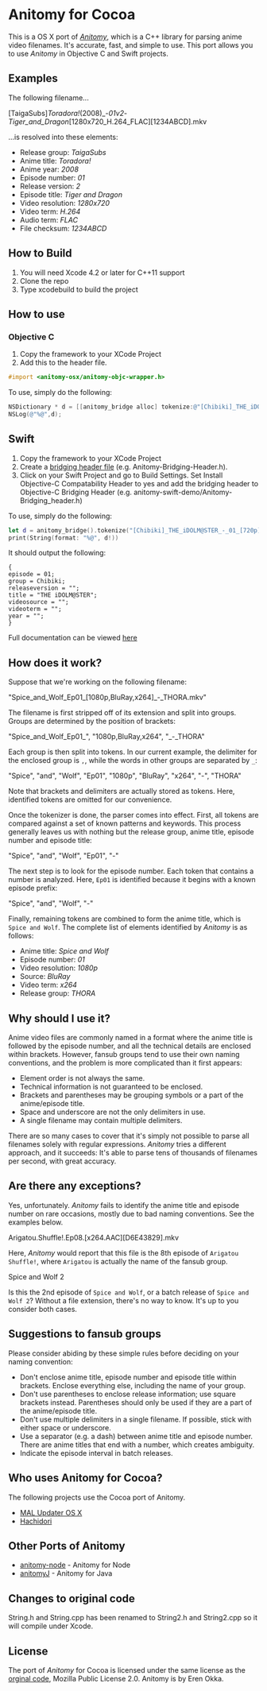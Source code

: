 # Anitomy for Cocoa

This is a OS X port of [*Anitomy*](https://github.com/erengy/anitomy), which is a C++ library for parsing anime video filenames. It's accurate, fast, and simple to use. This port allows you to use *Anitomy* in Objective C and Swift projects.

## Examples

The following filename...

[TaigaSubs]_Toradora!_(2008)_-_01v2_-_Tiger_and_Dragon_[1280x720_H.264_FLAC][1234ABCD].mkv

...is resolved into these elements:

- Release group: *TaigaSubs*
- Anime title: *Toradora!*
- Anime year: *2008*
- Episode number: *01*
- Release version: *2*
- Episode title: *Tiger and Dragon*
- Video resolution: *1280x720*
- Video term: *H.264*
- Audio term: *FLAC*
- File checksum: *1234ABCD*

## How to Build
1. You will need Xcode 4.2 or later for C++11 support
2. Clone the repo
3. Type xcodebuild to build the project

## How to use 
### Objective C
1. Copy the framework to your XCode Project
2. Add this to the header file.
```objective-c
#import <anitomy-osx/anitomy-objc-wrapper.h>
```

To use, simply do the following:
```objective-c
NSDictionary * d = [[anitomy_bridge alloc] tokenize:@"[Chibiki]_THE_iDOLM@STER_-_01_[720p][C83E5732].mkv"];
NSLog(@"%@",d);
```

## Swift
1. Copy the framework to your XCode Project
2. Create a [bridging header file](http://swiftalicio.us/2014/11/using-cocoapods-from-swift/) (e.g. Anitomy-Bridging-Header.h).
3. Click on your Swift Project and go to Build Settings. Set Install Objective-C Compatability Header to yes and add the bridging header to Objective-C Bridging Header (e.g. anitomy-swift-demo/Anitomy-Bridging_header.h)

To use, simply do the following:
```swift
let d = anitomy_bridge().tokenize("[Chibiki]_THE_iDOLM@STER_-_01_[720p][C83E5732].mkv")
print(String(format: "%@", d!))
```


It should output the following:
```
{
episode = 01;
group = Chibiki;
releaseversion = "";
title = "THE iDOLM@STER";
videosource = "";
videoterm = "";
year = "";
}
```

Full documentation can be viewed [here](http://atelier-shiori.github.io/anitomy-for-cocoa/)

## How does it work?

Suppose that we're working on the following filename:

"Spice_and_Wolf_Ep01_[1080p,BluRay,x264]_-_THORA.mkv"

The filename is first stripped off of its extension and split into groups. Groups are determined by the position of brackets:

"Spice_and_Wolf_Ep01_", "1080p,BluRay,x264", "_-_THORA"

Each group is then split into tokens. In our current example, the delimiter for the enclosed group is `,`, while the words in other groups are separated by `_`:

"Spice", "and", "Wolf", "Ep01", "1080p", "BluRay", "x264", "-", "THORA"

Note that brackets and delimiters are actually stored as tokens. Here, identified tokens are omitted for our convenience.

Once the tokenizer is done, the parser comes into effect. First, all tokens are compared against a set of known patterns and keywords. This process generally leaves us with nothing but the release group, anime title, episode number and episode title:

"Spice", "and", "Wolf", "Ep01", "-"

The next step is to look for the episode number. Each token that contains a number is analyzed. Here, `Ep01` is identified because it begins with a known episode prefix:

"Spice", "and", "Wolf", "-"

Finally, remaining tokens are combined to form the anime title, which is `Spice and Wolf`. The complete list of elements identified by *Anitomy* is as follows:

- Anime title: *Spice and Wolf*
- Episode number: *01*
- Video resolution: *1080p*
- Source: *BluRay*
- Video term: *x264*
- Release group: *THORA*

## Why should I use it?

Anime video files are commonly named in a format where the anime title is followed by the episode number, and all the technical details are enclosed within brackets. However, fansub groups tend to use their own naming conventions, and the problem is more complicated than it first appears:

- Element order is not always the same.
- Technical information is not guaranteed to be enclosed.
- Brackets and parentheses may be grouping symbols or a part of the anime/episode title.
- Space and underscore are not the only delimiters in use.
- A single filename may contain multiple delimiters.

There are so many cases to cover that it's simply not possible to parse all filenames solely with regular expressions. *Anitomy* tries a different approach, and it succeeds: It's able to parse tens of thousands of filenames per second, with great accuracy.

## Are there any exceptions?

Yes, unfortunately. *Anitomy* fails to identify the anime title and episode number on rare occasions, mostly due to bad naming conventions. See the examples below.

Arigatou.Shuffle!.Ep08.[x264.AAC][D6E43829].mkv

Here, *Anitomy* would report that this file is the 8th episode of `Arigatou Shuffle!`, where `Arigatou` is actually the name of the fansub group.

Spice and Wolf 2

Is this the 2nd episode of `Spice and Wolf`, or a batch release of `Spice and Wolf 2`? Without a file extension, there's no way to know. It's up to you consider both cases.

## Suggestions to fansub groups

Please consider abiding by these simple rules before deciding on your naming convention:

- Don't enclose anime title, episode number and episode title within brackets. Enclose everything else, including the name of your group.
- Don't use parentheses to enclose release information; use square brackets instead. Parentheses should only be used if they are a part of the anime/episode title.
- Don't use multiple delimiters in a single filename. If possible, stick with either space or underscore.
- Use a separator (e.g. a dash) between anime title and episode number. There are anime titles that end with a number, which creates ambiguity.
- Indicate the episode interval in batch releases.

## Who uses Anitomy for Cocoa?
The following projects use the Cocoa port of Anitomy.
- [MAL Updater OS X](https://github.com/Atelier-Shiori/malupdaterosx-cocoa)
- [Hachidori](https://github.com/Atelier-Shiori/hachidori)

## Other Ports of Anitomy
- [anitomy-node](https://github.com/arkenthera/anitomy-node) - Anitomy for Node
- [anitomyJ](https://github.com/Vorror/anitomyJ) - Anitomy for Java

## Changes to original code
String.h and String.cpp has been renamed to String2.h and String2.cpp so it will compile under Xcode.

## License

The port of *Anitomy* for Cocoa is licensed under the same license as the [orginal code](https://github.com/erengy/anitomy), Mozilla Public License 2.0. Anitomy is by Eren Okka.
